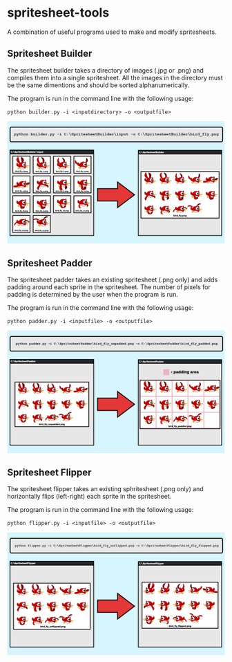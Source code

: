 # spritesheet-tools
A combination of useful programs used to make and modify spritesheets.

## Spritesheet Builder
The spritesheet builder takes a directory of images (.jpg or .png) and compiles them into a single spritesheet. All the images in the directory must be the same dimentions and should be sorted alphanumerically.

The program is run in the command line with the following usage:
```
python builder.py -i <inputdirectory> -o <outputfile>
```
![Spritesheet Builder Demonstration](https://github.com/blinkafrootable/spritesheet-tools/blob/master/resources/spritesheet-builder.png?raw=true "Spritesheet Builder Demonstration")
## Spritesheet Padder
The spritesheet padder takes an existing spritesheet (.png only) and adds padding around each sprite in the spritesheet. The number of pixels for padding is determined by the user when the program is run.

The program is run in the command line with the following usage:
```
python padder.py -i <inputfile> -o <outputfile>
```
![Spritesheet Padder Demonstration](https://github.com/blinkafrootable/spritesheet-tools/blob/master/resources/spritesheet-padder.png?raw=true "Spritesheet Padder Demonstration")

## Spritesheet Flipper
The spritesheet flipper takes an existing sphritesheet (.png only) and horizontally flips (left-right) each sprite in the spritesheet.

The program is run in the command line with the following usage:
```
python flipper.py -i <inputfile> -o <outputfile>
```
![Spritesheet Flipper Demonstration](https://github.com/blinkafrootable/spritesheet-tools/blob/master/resources/spritesheet-flipper.png?raw=true "Spritesheet Flipper Demonstration")
